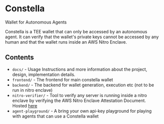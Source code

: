# Constella

Wallet for Autonomous Agents

Constella is a TEE wallet that can only be accessed by an autonomous agent. It can verify that the wallet's private keys cannot be accessed by any human and that the wallet runs inside an AWS Nitro Enclave.

## Contents

- `docs/` - Usage Instructions and more information about the project, design, implementation details.
- `frontend/` - The frontend for main constella wallet
- `backend/` - The backend for wallet generation, execution etc (not to be run in nitro enclave)
- `nitro-verifier/` - Tool to verify any server is running inside a nitro enclave by verifying the AWS Nitro Enclave Attestation Document. Hosted [here](https://pineappl.xyz/)
- `agent-playground/` - A bring your own api-key playground for playing with agents that can use a Constella wallet
